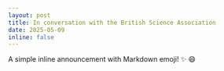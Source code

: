 ```yaml
---
layout: post
title: In conversation with the British Science Association
date: 2025-05-09
inline: false
---
```


A simple inline announcement with Markdown emoji! :sparkles: :smile:

